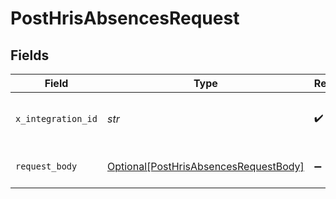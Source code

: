 # PostHrisAbsencesRequest


## Fields

| Field                                                                                           | Type                                                                                            | Required                                                                                        | Description                                                                                     |
| ----------------------------------------------------------------------------------------------- | ----------------------------------------------------------------------------------------------- | ----------------------------------------------------------------------------------------------- | ----------------------------------------------------------------------------------------------- |
| `x_integration_id`                                                                              | *str*                                                                                           | :heavy_check_mark:                                                                              | ID of the integration you want to interact with.                                                |
| `request_body`                                                                                  | [Optional[PostHrisAbsencesRequestBody]](../../models/operations/posthrisabsencesrequestbody.md) | :heavy_minus_sign:                                                                              | POST /hris/absences request body                                                                |